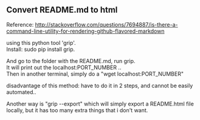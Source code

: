 Convert README.md to html
------------------------------

Reference: http://stackoverflow.com/questions/7694887/is-there-a-command-line-utility-for-rendering-github-flavored-markdown

using this python tool 'grip'.  
Install: sudo pip install grip.

And go to the folder with the README.md, run grip.  
It will print out the localhost:PORT_NUMBER ..  
Then in another terminal, simply do a "wget localhost:PORT_NUMBER"

disadvantage of this method: have to do it in 2 steps, and cannot be easily automated..


Another way is "grip --export" which will simply export a README.html file locally, but it has too many extra things that i don't want.

